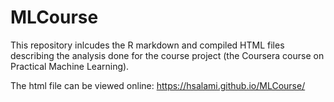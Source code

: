# MLCourse

This repository inlcudes the R markdown and compiled HTML files describing the analysis done for the course project (the Coursera course on Practical Machine Learning).

The html file can be viewed online: <https://hsalami.github.io/MLCourse/>
